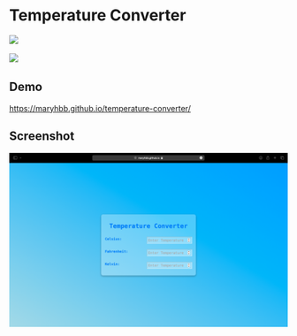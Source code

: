 # Temperature Converter


![](https://github.com/maryhbb/temperature-converter/actions/workflows/workflow.yml/badge.svg)

![](https://github.com/maryhbb/Digital-Clock/actions/workflows/workflow.yml/badge.svg)




## Demo


https://maryhbb.github.io/temperature-converter/

## Screenshot

![](images/temp.png)
